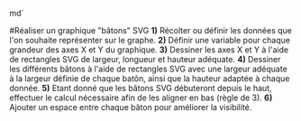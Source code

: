 md`

#Réaliser un graphique "bâtons" SVG
**1)** Récolter ou définir les données que l'on souhaite représenter sur le graphe.
**2)** Définir une variable pour chaque grandeur des axes X et Y du graphique.
**3)** Dessiner les axes X et Y à l'aide de rectangles SVG de largeur, longueur et hauteur adéquate.
**4)** Dessiner les différents bâtons à l'aide de rectangles SVG avec une largeur adéquate à la largeur définie de chaque batôn, ainsi que la hauteur adaptée à chaque donnée.
**5)** Etant donné que les bâtons SVG débuteront depuis le haut, effectuer le calcul nécessaire afin de les aligner en bas (règle de 3).
**6)** Ajouter un espace entre chaque bâton pour améliorer la visibilité.